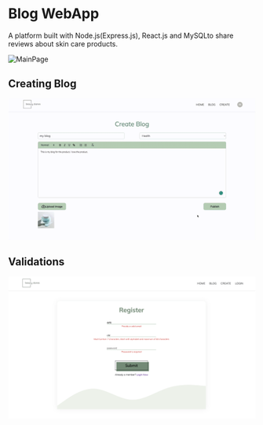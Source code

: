 
# Blog WebApp 

A platform built with Node.js(Express.js), React.js and MySQLto share reviews about skin care products.

![MainPage](https://raw.githubusercontent.com/rnimisha/blog_app/main/client/public/gif1.gif)


## Creating Blog

![Create Blog](https://raw.githubusercontent.com/rnimisha/blog_app/main/client/public/recording.gif)

## Validations
![Create Blog](https://raw.githubusercontent.com/rnimisha/blog_app/main/client/public/validation.png)
